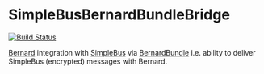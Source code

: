 # SimpleBusBernardBundleBridge

[![Build Status](https://travis-ci.org/lakiboy/SimpleBusBernardBundleBridge.svg?branch=master)](https://travis-ci.org/lakiboy/SimpleBusBernardBundleBridge)

[Bernard](https://github.com/bernardphp/bernard) integration with [SimpleBus](http://simplebus.github.io/MessageBus) via [BernardBundle](https://github.com/bernardphp/BernardBundle) i.e. ability to deliver SimpleBus (encrypted) messages with Bernard.
